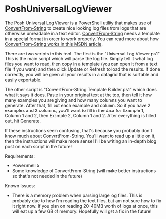 # PoshUniversalLogViewer

The Posh Universal Log Viewer is a PowerShell utility that makes use of [ConvertFrom-String][ConvertFromString] to create nice looking log files from logs that are otherwise unreadable in a text editor. [ConvertFrom-String][ConvertFromString] needs a template in a special format in order to work properly. You can read more about how [ConvertFrom-String works in this MSDN article][CFExamples].

There are two scripts to this tool. The first is the "Universal Log Viewer.ps1". This is the main script which will parse the log file. Simply tell it what log files you want to read, then copy in a template (you can open it from a text file if you want) and then click Update or Refresh to load the results. If done correctly, you will be given all your results in a datagrid that is sortable and easily exportable.

The other script is "ConvertFrom-String Template Builder.ps1" which does what it says it does. Paste in your original text at the top, then tell it how many examples you are giving and how many columns you want to generate. After that, fill out each example and column. So if you have 2 examples and 2 columns, you'll want to fill in the data for Example 1, Column 1 and 2, then Example 2, Column 1 and 2. After everything is filled out, hit Generate.

If these instructions seem confusing, that's because you probably don't know much about ConvertFrom-String. You'll want to read up a little on it, then the instructions will make more sense! I'll be writing an in-depth blog post on each script in the future!

Requirements:
   - PowerShell 5
   - Some knowledge of ConvertFrom-String (will make better instructions so that's not needed in the future)

Known Issues:
   - There is a memory problem when parsing large log files. This is probably due to how I'm reading the text files, but am not sure how to fix it right now. If you plan on reading 20-40MB worth of logs at once, this will eat up a few GB of memory. Hopefully will get a fix in the future!

[ConvertFromString]: <https://technet.microsoft.com/en-us/library/dn807178.aspx>
[CFExamples]: <https://blogs.msdn.microsoft.com/powershell/2014/10/31/convertfrom-string-example-based-text-parsing/>